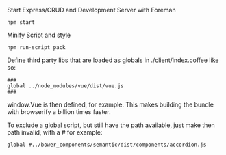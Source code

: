 Start Express/CRUD and Development Server with Foreman

    npm start

Minify Script and style

    npm run-script pack

Define third party libs that are loaded as globals in ./client/index.coffee like
so:

    ###
    global ../node_modules/vue/dist/vue.js
    ###

window.Vue is then defined, for example. This makes building the bundle with
browserify a billion times faster.

To exclude a global script, but still have the path available, just make then
path invalid, with a # for example:

    global #../bower_components/semantic/dist/components/accordion.js
